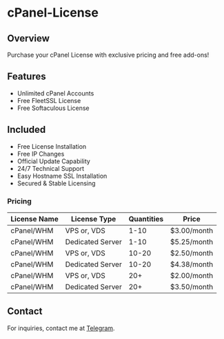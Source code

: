 # cPanel-License

## Overview
Purchase your cPanel License with exclusive pricing and free add-ons!

## Features
- Unlimited cPanel Accounts
- Free FleetSSL License
- Free Softaculous License

## Included
- Free License Installation
- Free IP Changes
- Official Update Capability
- 24/7 Technical Support
- Easy Hostname SSL Installation
- Secured & Stable Licensing

### Pricing

| License Name | License Type       | Quantities | Price         |
|--------------|--------------------|------------|---------------|
| cPanel/WHM   | VPS or, VDS        | 1-10       | $3.00/month  |
| cPanel/WHM   | Dedicated Server   | 1-10       | $5.25/month  |
| cPanel/WHM   | VPS or, VDS        | 10-20      | $2.50/month  |
| cPanel/WHM   | Dedicated Server   | 10-20      | $4.38/month  |
| cPanel/WHM   | VPS or, VDS        | 20+        | $2.00/month  |
| cPanel/WHM   | Dedicated Server   | 20+        | $3.50/month  |

## Contact
For inquiries, contact me at [Telegram](https://t.me/juNIOr_d3v).
